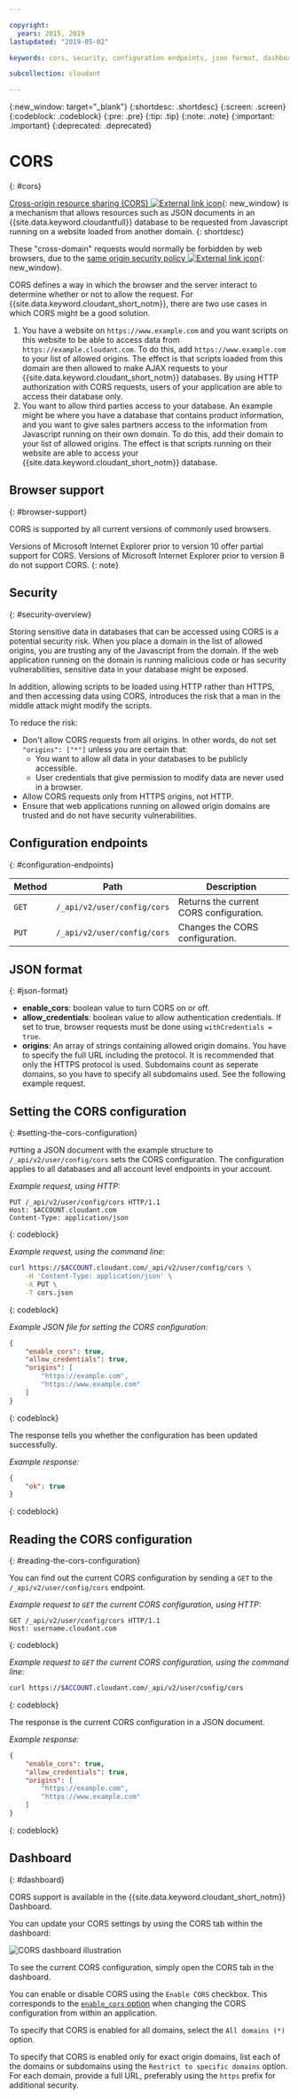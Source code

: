 ```yaml
---

copyright:
  years: 2015, 2019
lastupdated: "2019-05-02"

keywords: cors, security, configuration endpoints, json format, dashboard

subcollection: cloudant

---
```


{:new_window: target="_blank"}
{:shortdesc: .shortdesc}
{:screen: .screen}
{:codeblock: .codeblock}
{:pre: .pre}
{:tip: .tip}
{:note: .note}
{:important: .important}
{:deprecated: .deprecated}

<!-- Acrolinx: 2019 -->

# CORS
{: #cors}

[Cross-origin resource sharing (CORS) ![External link icon](../images/launch-glyph.svg "External link icon")](http://www.w3.org/TR/cors/){: new_window} is a mechanism that allows resources
such as JSON documents in an {{site.data.keyword.cloudantfull}} database to be requested
from Javascript running on a website loaded from another domain.
{: shortdesc}

These "cross-domain" requests would normally be forbidden by web browsers,
due to the [same origin security policy ![External link icon](../images/launch-glyph.svg "External link icon")](http://en.wikipedia.org/wiki/Same-origin_policy){: new_window}.

CORS defines a way in which the browser and the server interact to determine whether or not to allow the request.
For {{site.data.keyword.cloudant_short_notm}},
there are two use cases in which CORS might be a good solution.

1.	You have a website on `https://www.example.com`
	and you want scripts on this website to be able to access data from `https://example.cloudant.com`.
	To do this,
	add `https://www.example.com` to your list of allowed origins.
	The effect is that scripts loaded from this domain are then
	allowed to make AJAX requests to your {{site.data.keyword.cloudant_short_notm}} databases.
	By using HTTP authorization with CORS requests,
	users of your application are able to access their database only.
2.	You want to allow third parties access to your database.
	An example might be where you have a database that contains product information,
	and you want to give sales partners access to the information from Javascript running on their own domain.
	To do this,
	add their domain to your list of allowed origins.
	The effect is that scripts running on their website are able to access your {{site.data.keyword.cloudant_short_notm}} database.

## Browser support
{: #browser-support}

CORS is supported by all current versions of commonly used browsers.

Versions of Microsoft Internet Explorer prior to version 10 offer partial support for CORS. Versions of Microsoft Internet Explorer prior to version 8 do not support CORS.
{: note}

## Security
{: #security-overview}

Storing sensitive data in databases that can be accessed using CORS is a potential security risk.
When you place a domain in the list of allowed origins,
you are trusting any of the Javascript from the domain.
If the web application running on the domain is running malicious code or has security vulnerabilities,
sensitive data in your database might be exposed.

In addition,
allowing scripts to be loaded using HTTP rather than HTTPS,
and then accessing data using CORS,
introduces the risk that a man in the middle attack might modify the scripts.

To reduce the risk:

-	Don't allow CORS requests from all origins.
	In other words,
	do not set `"origins": ["*"]` unless you are certain that:
	-	You want to allow all data in your databases to be publicly accessible.
	-	User credentials that give permission to modify data are never used in a browser.
-	Allow CORS requests only from HTTPS origins, not HTTP.
-	Ensure that web applications running on allowed origin domains are trusted
	and do not have security vulnerabilities.

## Configuration endpoints
{: #configuration-endpoints}

Method | Path                        | Description
-------|-----------------------------|------------
`GET`  | `/_api/v2/user/config/cors` | Returns the current CORS configuration.
`PUT`  | `/_api/v2/user/config/cors` | Changes the CORS configuration.

## JSON format
{: #json-format}

-	**enable_cors**: boolean value to turn CORS on or off.
-	**allow_credentials**: boolean value to allow authentication credentials.
	If set to true,
	browser requests must be done using `withCredentials = true`.
-	**origins**: An array of strings containing allowed origin domains.
	You have to specify the full URL including the protocol.
	It is recommended that only the HTTPS protocol is used.
	Subdomains count as seperate domains,
	so you have to specify all subdomains used. See the following example request.

## Setting the CORS configuration
{: #setting-the-cors-configuration}

`PUT`ting a JSON document with the example structure to `/_api/v2/user/config/cors` sets the CORS configuration.
The configuration applies to all databases and all account level endpoints in your account.

*Example request, using HTTP:*

```http
PUT /_api/v2/user/config/cors HTTP/1.1
Host: $ACCOUNT.cloudant.com
Content-Type: application/json
```
{: codeblock}

*Example request, using the command line:* 

```sh
curl https://$ACCOUNT.cloudant.com/_api/v2/user/config/cors \
	-H 'Content-Type: application/json' \
	-X PUT \
	-T cors.json
```
{: codeblock}

*Example JSON file for setting the CORS configuration:*

```json
{
	"enable_cors": true,
	"allow_credentials": true,
	"origins": [
		"https://example.com",
		"https://www.example.com"
	]
}
```
{: codeblock}

The response tells you whether the configuration has been updated successfully.

*Example response:*

```json
{
	"ok": true
}
```
{: codeblock}

## Reading the CORS configuration
{: #reading-the-cors-configuration}

You can find out the current CORS configuration by sending a `GET` to the `/_api/v2/user/config/cors` endpoint.

*Example request to `GET` the current CORS configuration, using HTTP:*

```http
GET /_api/v2/user/config/cors HTTP/1.1
Host: username.cloudant.com
```
{: codeblock}

*Example request to `GET` the current CORS configuration, using the command line:*

```sh
curl https://$ACCOUNT.cloudant.com/_api/v2/user/config/cors
```
{: codeblock}

The response is the current CORS configuration in a JSON document.

*Example response:*

```json
{
	"enable_cors": true,
	"allow_credentials": true,
	"origins": [
		"https://example.com",
		"https://www.example.com"
	]
}
```
{: codeblock}

## Dashboard
{: #dashboard}

CORS support is available in the {{site.data.keyword.cloudant_short_notm}} Dashboard.

You can update your CORS settings by using the CORS tab within the dashboard:

![CORS dashboard illustration](../images/corsdashboard.png)

To see the current CORS configuration,
simply open the CORS tab in the dashboard.

You can enable or disable CORS using the `Enable CORS` checkbox.
This corresponds to the [`enable_cors` option](#configuration-endpoints)
when changing the CORS configuration from within an application.

To specify that CORS is enabled for all domains,
select the `All domains (*)` option.

To specify that CORS is enabled only for exact origin domains,
list each of the domains or subdomains using the `Restrict to specific domains` option.
For each domain,
provide a full URL,
preferably using the `https` prefix for additional security.
